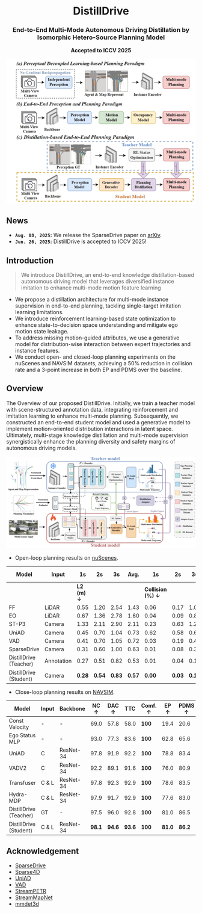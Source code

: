<div align="center">
<h1>DistillDrive</h1>
<h3>End-to-End Multi-Mode Autonomous Driving Distillation by Isomorphic Hetero-Source Planning Model</h3>
<strong>Accepted to ICCV 2025</strong>


</div>

![](assets/intro.jpg)


## News
<!-- * **`24 , 2025`:** We reorganize code for better readability. Code & Models are released. -->
* **`Aug. 08, 2025`:** We release the SparseDrive paper on [arXiv](https://arxiv.org/abs/2508.05402). 
* **`Jun. 26, 2025`:** DistillDrive is accepted to ICCV 2025!

## Introduction
> We introduce DistillDrive, an end-to-end knowledge distillation-based autonomous driving model that leverages diversified instance imitation to enhance multi-mode motion feature learning
- We propose a distillation architecture for multi-mode instance supervision in end-to-end planning, tackling single-target imitation learning limitations.
- We introduce reinforcement learning-based state optimization to enhance state-to-decision space understanding and mitigate ego motion state leakage.
- To address missing motion-guided attributes, we use a generative model for distribution-wise interaction between expert trajectories and instance features.
- We conduct open- and closed-loop planning experiments on the nuScenes and NAVSIM datasets, achieving a 50% reduction in collision rate and a 3-point increase in both EP and PDMS over the baseline.


## Overview
The Overview of our proposed DistillDrive. Initially, we train a teacher model with scene-structured annotation data, integrating reinforcement and imitation learning to enhance multi-mode planning. Subsequently, we constructed an end-to-end student model and used a generative model to implement motion-oriented distribution interactions in latent space. Ultimately, multi-stage knowledge distillation and multi-mode supervision synergistically enhance the planning diversity and safety margins of autonomous driving models.

![](assets/overview.jpg)


- Open-loop planning results on [nuScenes](https://github.com/nutonomy/nuscenes-devkit).

| Model                     | Input      | 1s    | 2s    | 3s    | Avg. | 1s    | 2s    | 3s    | Avg. | FPS ↑ |
|----------------------------|-----------|-------|-------|-------|------|-------|-------|-------|------|-------|
|                            |           | **L2 (m) ↓** |       |       |      | **Collision (%) ↓** |       |       |      |       |
| FF                  | LiDAR     | 0.55  | 1.20  | 2.54  | 1.43 | 0.06  | 0.17  | 1.07  | 0.43 | -     |
| EO                 | LiDAR     | 0.67  | 1.36  | 2.78  | 1.60 | 0.04  | 0.09  | 0.88  | 0.33 | -     |
| ST-P3            | Camera    | 1.33  | 2.11  | 2.90  | 2.11 | 0.23  | 0.63  | 1.27  | 0.71 | 1.6   |
| UniAD           | Camera    | 0.45  | 0.70  | 1.04  | 0.73 | 0.62  | 0.58  | 0.63  | 0.61 | 1.8   |
| VAD               | Camera    | 0.41  | 0.70  | 1.05  | 0.72 | 0.03  | 0.19  | 0.43  | 0.21 | 4.5   |
| SparseDrive| Camera    | 0.31  | 0.60  | 1.00  | 0.63 | 0.01  | 0.08  | 0.30  | 0.13 | 6.5   |
| DistillDrive (Teacher)     | Annotation| 0.27  | 0.51  | 0.82  | 0.53 | 0.01  | 0.04  | 0.10  | 0.05 | 31.6  |
| DistillDrive (Student)     | Camera    | **0.28** | **0.54** | **0.83** | **0.57** | **0.00** | **0.03** | **0.17** | **0.06** | 6.0   |


- Close-loop planning results on [NAVSIM](https://github.com/autonomousvision/navsim).

| Model                 | Input  | Backbone   | NC ↑  | DAC ↑ | TTC  | Comf. ↑ | EP ↑ | PDMS ↑ |
|------------------------|--------|------------|-------|-------|------|----------|------|--------|
| Const Velocity         | -      | -          | 69.0  | 57.8  | 58.0 | **100**  | 19.4 | 20.6   |
| Ego Status MLP         | -      | -          | 93.0  | 77.3  | 83.6 | **100**  | 62.8 | 65.6   |
| UniAD        | C      | ResNet-34  | 97.8  | 91.9  | 92.2 | **100**  | 78.8 | 83.4   |
| VADV2        | C      | ResNet-34  | 92.2  | 89.1  | 91.6 | **100**  | 76.0 | 80.9   |
| Transfuser | C & L  | ResNet-34  | 97.8  | 92.3  | 92.9 | **100**  | 78.6 | 83.5   |
| Hydra-MDP   | C & L  | ResNet-34  | 97.9  | 91.7  | 92.9 | **100**  | 77.6 | 83.0   |
| DistillDrive (Teacher) | GT     | -          | 97.5  | 96.0  | 92.8 | **100**  | 81.0 | 86.5   |
| DistillDrive (Student) | C & L  | ResNet-34  | **98.1** | **94.6** | **93.6** | **100** | **81.0** | **86.2** |


## Acknowledgement
- [SparseDrive](​https://github.com/swc-17/SparseDrive)
- [Sparse4D](​https://github.com/HorizonRobotics/Sparse4D)
- [UniAD](​https://github.com/OpenDriveLab/UniAD) 
- [VAD](​https://github.com/hustvl/VAD)
- [StreamPETR](​https://github.com/exiawsh/StreamPETR)
- [StreamMapNet](​https://github.com/yuantianyuan01/StreamMapNet)
- [mmdet3d](​https://github.com/open-mmlab/mmdetection3d)

